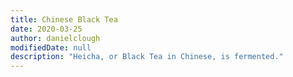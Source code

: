 ```yaml
---
title: Chinese Black Tea
date: 2020-03-25
author: danielclough
modifiedDate: null
description: "Heicha, or Black Tea in Chinese, is fermented."
---
```

